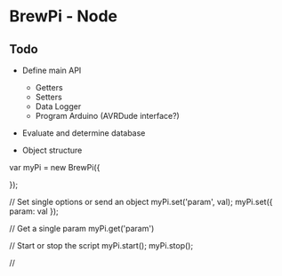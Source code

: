 # BrewPi - Node

## Todo

* Define main API

  * Getters
  * Setters
  * Data Logger
  * Program Arduino (AVRDude interface?)


* Evaluate and determine database

* Object structure

var myPi = new BrewPi({

});

// Set single options or send an object
myPi.set('param', val);
myPi.set({
  param: val
});

// Get a single param
myPi.get('param')

// Start or stop the script
myPi.start();
myPi.stop();

//
